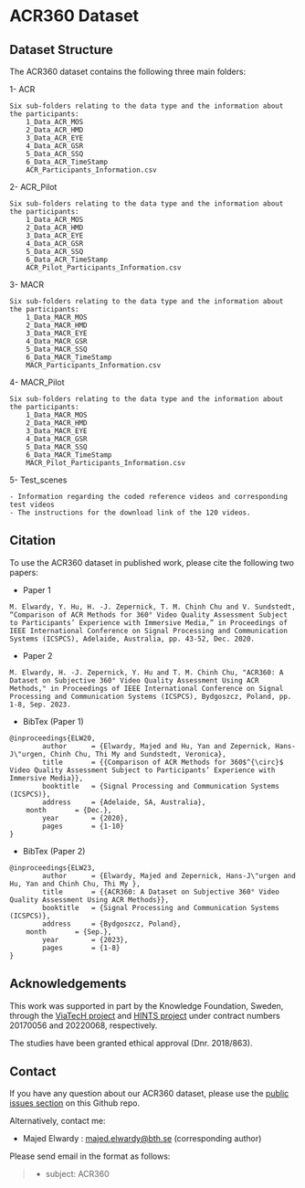 # ACR360 Dataset


## Dataset Structure
The ACR360 dataset contains the following three main folders:


	
1- ACR

	Six sub-folders relating to the data type and the information about the participants:
		1_Data_ACR_MOS
		2_Data_ACR_HMD
		3_Data_ACR_EYE
		4_Data_ACR_GSR
		5_Data_ACR_SSQ
		6_Data_ACR_TimeStamp
		ACR_Participants_Information.csv

2- ACR_Pilot

	Six sub-folders relating to the data type and the information about the participants:
		1_Data_ACR_MOS
		2_Data_ACR_HMD
		3_Data_ACR_EYE
		4_Data_ACR_GSR
		5_Data_ACR_SSQ
		6_Data_ACR_TimeStamp
		ACR_Pilot_Participants_Information.csv
		
3- MACR

	Six sub-folders relating to the data type and the information about the participants:
		1_Data_MACR_MOS
		2_Data_MACR_HMD
		3_Data_MACR_EYE
		4_Data_MACR_GSR
		5_Data_MACR_SSQ
		6_Data_MACR_TimeStamp
		MACR_Participants_Information.csv

4- MACR_Pilot

	Six sub-folders relating to the data type and the information about the participants:
		1_Data_MACR_MOS
		2_Data_MACR_HMD
		3_Data_MACR_EYE
		4_Data_MACR_GSR
		5_Data_MACR_SSQ
		6_Data_MACR_TimeStamp
		MACR_Pilot_Participants_Information.csv

5- Test_scenes

	- Information regarding the coded reference videos and corresponding test videos
	- The instructions for the download link of the 120 videos.



## Citation
To use the ACR360 dataset in published work, please cite the following two papers:

- Paper 1
```
M. Elwardy, Y. Hu, H. -J. Zepernick, T. M. Chinh Chu and V. Sundstedt, “Comparison of ACR Methods for 360° Video Quality Assessment Subject to Participants’ Experience with Immersive Media,” in Proceedings of IEEE International Conference on Signal Processing and Communication Systems (ICSPCS), Adelaide, Australia, pp. 43-52, Dec. 2020.

```

- Paper 2
```
M. Elwardy, H. -J. Zepernick, Y. Hu and T. M. Chinh Chu, "ACR360: A Dataset on Subjective 360° Video Quality Assessment Using ACR Methods," in Proceedings of IEEE International Conference on Signal Processing and Communication Systems (ICSPCS), Bydgoszcz, Poland, pp. 1-8, Sep. 2023.
```

- BibTex (Paper 1)
```
@inproceedings{ELW20,
    	author		= {Elwardy, Majed and Hu, Yan and Zepernick, Hans-J\"urgen, Chinh Chu, Thi My and Sundstedt, Veronica},
    	title		= {{Comparison of ACR Methods for 360$^{\circ}$ Video Quality Assessment Subject to Participants’ Experience with Immersive Media}},
    	booktitle	= {Signal Processing and Communication Systems (ICSPCS)},
    	address		= {Adelaide, SA, Australia},
	month		= {Dec.},
    	year		= {2020},
     	pages		= {1-10}
}
```

- BibTex (Paper 2)
```
@inproceedings{ELW23,
    	author		= {Elwardy, Majed and Zepernick, Hans-J\"urgen and Hu, Yan and Chinh Chu, Thi My },
    	title		= {{ACR360: A Dataset on Subjective 360° Video Quality Assessment Using ACR Methods}},
    	booktitle	= {Signal Processing and Communication Systems (ICSPCS)},
    	address		= {Bydgoszcz, Poland},
	month		= {Sep.},
    	year		= {2023},
     	pages		= {1-8}
}
```



## Acknowledgements

This work was supported in part by the Knowledge Foundation, Sweden, through the [ViaTecH project](https://a.bth.se/viatech-synergy/) and [HINTS project](https://a.bth.se/hints/) under contract numbers 20170056 and 20220068, respectively. 

The studies have been granted ethical approval (Dnr. 2018/863).



## Contact
If you have any question about our ACR360 dataset, please use the [public issues section](https://github.com/MajedElwardy/ACR360/issues) on this Github repo. 

Alternatively, contact me:
- Majed Elwardy : majed.elwardy@bth.se (corresponding author)


Please send email in the format as follows:

> * subject: ACR360


